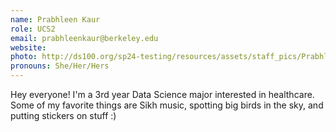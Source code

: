 ```yaml
---
name: Prabhleen Kaur
role: UCS2
email: prabhleenkaur@berkeley.edu
website: 
photo: http://ds100.org/sp24-testing/resources/assets/staff_pics/Prabhleen_Kaur.png
pronouns: She/Her/Hers
---
```

Hey everyone! I'm a 3rd year Data Science major interested in healthcare. Some of my favorite things are Sikh music, spotting big birds in the sky, and putting stickers on stuff :)
